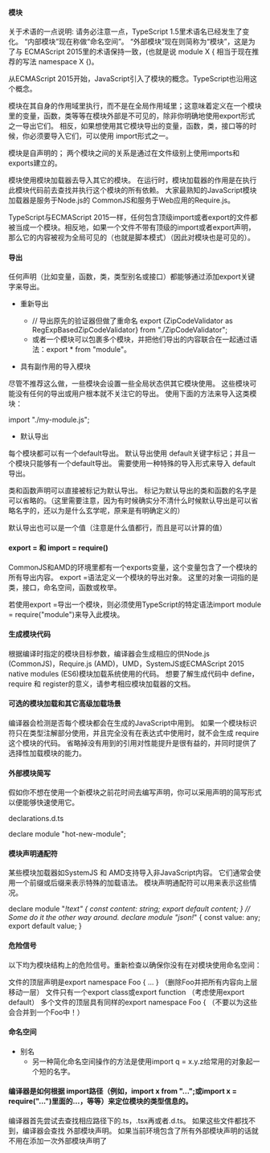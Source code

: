 #### 模块

关于术语的一点说明: 请务必注意一点，TypeScript 1.5里术语名已经发生了变化。 “内部模块”现在称做“命名空间”。 “外部模块”现在则简称为“模块”，这是为了与 ECMAScript 2015里的术语保持一致，(也就是说 module X { 相当于现在推荐的写法 namespace X {)。

从ECMAScript 2015开始，JavaScript引入了模块的概念。TypeScript也沿用这个概念。

模块在其自身的作用域里执行，而不是在全局作用域里；这意味着定义在一个模块里的变量，函数，类等等在模块外部是不可见的，除非你明确地使用export形式之一导出它们。 相反，如果想使用其它模块导出的变量，函数，类，接口等的时候，你必须要导入它们，可以使用 import形式之一。

模块是自声明的；
两个模块之间的关系是通过在文件级别上使用imports和exports建立的。

模块使用模块加载器去导入其它的模块。 在运行时，模块加载器的作用是在执行此模块代码前去查找并执行这个模块的所有依赖。 大家最熟知的JavaScript模块加载器是服务于Node.js的 CommonJS和服务于Web应用的Require.js。

TypeScript与ECMAScript 2015一样，任何包含顶级import或者export的文件都被当成一个模块。相反地，如果一个文件不带有顶级的import或者export声明，那么它的内容被视为全局可见的（也就是脚本模式）（因此对模块也是可见的）。

#### 导出

任何声明（比如变量，函数，类，类型别名或接口）都能够通过添加export关键字来导出。

- 重新导出
  - // 导出原先的验证器但做了重命名
    export {ZipCodeValidator as RegExpBasedZipCodeValidator} from "./ZipCodeValidator";
  - 或者一个模块可以包裹多个模块，并把他们导出的内容联合在一起通过语法：export * from "module"。

- 具有副作用的导入模块

尽管不推荐这么做，一些模块会设置一些全局状态供其它模块使用。 这些模块可能没有任何的导出或用户根本就不关注它的导出。 使用下面的方法来导入这类模块：

import "./my-module.js";

- 默认导出

每个模块都可以有一个default导出。 默认导出使用 default关键字标记；并且一个模块只能够有一个default导出。 需要使用一种特殊的导入形式来导入 default导出。

类和函数声明可以直接被标记为默认导出。 标记为默认导出的类和函数的名字是可以省略的。（这里需要注意，因为有时候确实分不清什么时候默认导出是可以省略名字的，还以为是什么玄学呢，原来是有明确定义的）

默认导出也可以是一个值（注意是什么值都行，而且是可以计算的值）

#### export = 和 import = require()

CommonJS和AMD的环境里都有一个exports变量，这个变量包含了一个模块的所有导出内容。
export =语法定义一个模块的导出对象。 这里的对象一词指的是类，接口，命名空间，函数或枚举。

若使用export =导出一个模块，则必须使用TypeScript的特定语法import module = require("module")来导入此模块。

#### 生成模块代码

根据编译时指定的模块目标参数，编译器会生成相应的供Node.js (CommonJS)，Require.js (AMD)，UMD，SystemJS或ECMAScript 2015 native modules (ES6)模块加载系统使用的代码。 想要了解生成代码中 define，require 和 register的意义，请参考相应模块加载器的文档。

#### 可选的模块加载和其它高级加载场景

编译器会检测是否每个模块都会在生成的JavaScript中用到。 如果一个模块标识符只在类型注解部分使用，并且完全没有在表达式中使用时，就不会生成 require这个模块的代码。 省略掉没有用到的引用对性能提升是很有益的，并同时提供了选择性加载模块的能力。

#### 外部模块简写

假如你不想在使用一个新模块之前花时间去编写声明，你可以采用声明的简写形式以便能够快速使用它。

declarations.d.ts

declare module "hot-new-module";

#### 模块声明通配符

某些模块加载器如SystemJS 和 AMD支持导入非JavaScript内容。 它们通常会使用一个前缀或后缀来表示特殊的加载语法。 模块声明通配符可以用来表示这些情况。

declare module "*!text" {
    const content: string;
    export default content;
}
// Some do it the other way around.
declare module "json!*" {
    const value: any;
    export default value;
}

#### 危险信号

以下均为模块结构上的危险信号。重新检查以确保你没有在对模块使用命名空间：

文件的顶层声明是export namespace Foo { ... } （删除Foo并把所有内容向上层移动一层）
文件只有一个export class或export function （考虑使用export default）
多个文件的顶层具有同样的export namespace Foo { （不要以为这些会合并到一个Foo中！）

#### 命名空间

- 别名
  - 另一种简化命名空间操作的方法是使用import q = x.y.z给常用的对象起一个短的名字。

#### 编译器是如何根据 import路径（例如，import x from "...";或import x = require("...")里面的...，等等）来定位模块的类型信息的。

编译器首先尝试去查找相应路径下的.ts，.tsx再或者.d.ts。 如果这些文件都找不到，编译器会查找 外部模块声明。
如果当前环境包含了所有外部模块声明的话就不用在添加一次外部模块声明了